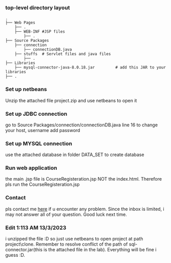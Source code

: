 ### top-level directory layout

    .
    ├── Web Pages      
        ├── .       
        ├── WEB-INF #JSP files 
            ├── .
    ├── Source Packages                    
        ├── connection 
            ├── connectionDB.java 
        ├── stuffs  # Servlet files and java files    
            ├── .
    ├── Libraries     
        ├── mysql-connector-java-8.0.18.jar         # add this JAR to your libraries 
    ├── .


### Set up netbeans
Unzip the attached file project.zip and use netbeans to open it

### Set up JDBC connection
go to Source Packages/connection/connectionDB.java
line 16 to change your host, username add password

### Set up MYSQL connection
use the attached database in folder DATA_SET to create database 



### Run web application
the main .jsp file is CourseRegisteration.jsp NOT the index.html. Therefore pls run the  CourseRegisteration.jsp

### Contact
pls contact me [here](https://www.facebook.com/kduyyy/) if u encounter any problem. Since the inbox is limited, i may not answer all of your question. Good luck next time.


### Edit 1:113 AM 13/3/2023
i unzipped the file :D  so just use netbeans to open project at path project\clone. Remember to resolve conflict of the path of sql-connector.jar(this is the attached file in the lab). Everything will be fine i guess :D.
  
